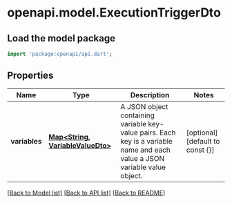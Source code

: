 # openapi.model.ExecutionTriggerDto

## Load the model package
```dart
import 'package:openapi/api.dart';
```

## Properties
Name | Type | Description | Notes
------------ | ------------- | ------------- | -------------
**variables** | [**Map<String, VariableValueDto>**](VariableValueDto.md) | A JSON object containing variable key-value pairs. Each key is a variable name and each value a JSON variable value object. | [optional] [default to const {}]

[[Back to Model list]](../README.md#documentation-for-models) [[Back to API list]](../README.md#documentation-for-api-endpoints) [[Back to README]](../README.md)


